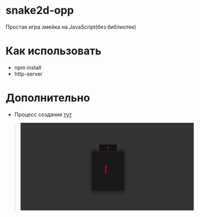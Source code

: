# snake2d-opp
Простая игра змейка на JavaScript(без библиотек)

# Как использовать
- npm install
- http-server

# Дополнительно
- Процесс создания [тут](https://youtu.be/yq4x4zSSz70)

> ![Screen 1](screen/welcome.png)

